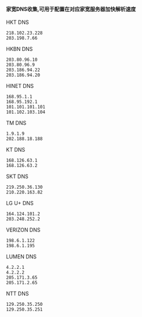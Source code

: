 #### 家宽DNS收集,可用于配置在对应家宽服务器加快解析速度

HKT DNS
```
218.102.23.228
203.198.7.66
```

HKBN DNS
```
203.80.96.10
203.80.96.9
203.186.94.22
203.186.94.20
```

HINET DNS
```
168.95.1.1
168.95.192.1
101.101.101.101
101.102.103.104
```

TM DNS
```
1.9.1.9
202.188.18.188
```

KT DNS
```
168.126.63.1
168.126.63.2
```

SKT DNS
```
219.250.36.130
210.220.163.82
```

LG U+ DNS
```
164.124.101.2
203.248.252.2
```

VERIZON DNS
```
198.6.1.122
198.6.1.195
```

LUMEN DNS
```
4.2.2.1
4.2.2.2
205.171.3.65
205.171.2.65
```

NTT DNS
```
129.250.35.250
129.250.35.251
```
